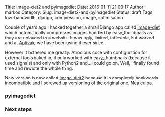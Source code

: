 Title: image-diet2 and pyimagediet
Date: 2016-01-11 21:00:17
Author: markos
Category:
Slug: image-diet2-and-pyimagediet
Status: draft
Tags: low-bandwidth, django, compression, image, optimisation

Couple of years ago I hacked together a small Django app called [image-diet](http://) which automatically compresses images handled by easy_thumbnails as they are uploaded to a website. It was ugly, limited, inflexible, but worked and at [Aptivate](http://aptivate.org) we have been using it ever since.

However it bothered me greatly. Atrocious code with configuration for external tools baked in, it only worked with easy_thumbnails (because it used signals) and only with Python2 and...I could go on. Well, I finally found time and rewrote the whole thing.

New version is now called [image-diet2](https://github.com/samastur/image-diet2) because it is completely backwards incompatible and I screwed up versioning of the original one. Mea culpa.

### pyimagediet


### Next steps